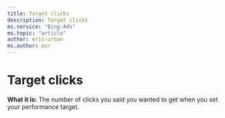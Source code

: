 ```yaml
---
title: Target clicks
description: Target clicks
ms.service: "Bing-Ads"
ms.topic: "article"
author: eric-urban
ms.author: eur
---
```


# Target clicks

**What it is:**     The number of clicks you said you wanted to get when you set your performance target.



